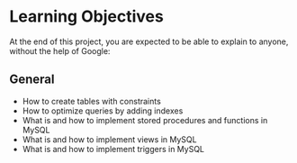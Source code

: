 # Learning Objectives
At the end of this project, you are expected to be able to explain to anyone, without the help of Google:

## General
* How to create tables with constraints  
* How to optimize queries by adding indexes  
* What is and how to implement stored procedures and functions in MySQL  
* What is and how to implement views in MySQL  
* What is and how to implement triggers in MySQL